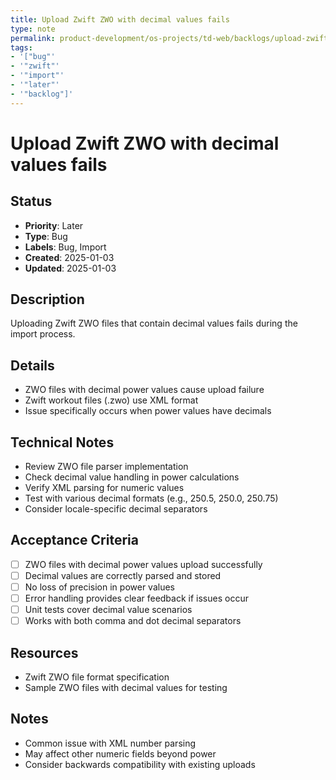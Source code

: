 ```yaml
---
title: Upload Zwift ZWO with decimal values fails
type: note
permalink: product-development/os-projects/td-web/backlogs/upload-zwift-zwo-with-decimal-values-fails
tags:
- '["bug"'
- '"zwift"'
- '"import"'
- '"later"'
- '"backlog"]'
---
```


# Upload Zwift ZWO with decimal values fails

## Status
- **Priority**: Later
- **Type**: Bug
- **Labels**: Bug, Import
- **Created**: 2025-01-03
- **Updated**: 2025-01-03

## Description
Uploading Zwift ZWO files that contain decimal values fails during the import process.

## Details
- ZWO files with decimal power values cause upload failure
- Zwift workout files (.zwo) use XML format
- Issue specifically occurs when power values have decimals

## Technical Notes
- Review ZWO file parser implementation
- Check decimal value handling in power calculations
- Verify XML parsing for numeric values
- Test with various decimal formats (e.g., 250.5, 250.0, 250.75)
- Consider locale-specific decimal separators

## Acceptance Criteria
- [ ] ZWO files with decimal power values upload successfully
- [ ] Decimal values are correctly parsed and stored
- [ ] No loss of precision in power values
- [ ] Error handling provides clear feedback if issues occur
- [ ] Unit tests cover decimal value scenarios
- [ ] Works with both comma and dot decimal separators

## Resources
- Zwift ZWO file format specification
- Sample ZWO files with decimal values for testing

## Notes
- Common issue with XML number parsing
- May affect other numeric fields beyond power
- Consider backwards compatibility with existing uploads